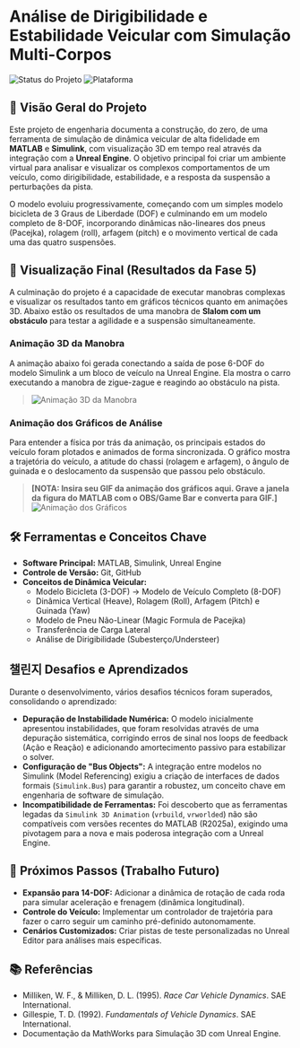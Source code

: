 # Análise de Dirigibilidade e Estabilidade Veicular com Simulação Multi-Corpos

![Status do Projeto](https://img.shields.io/badge/Projeto-Concluído-brightgreen)
![Plataforma](https://img.shields.io/badge/Plataforma-MATLAB%2C%20Simulink%2C%20Unreal%20Engine-blueviolet)

## 🎯 Visão Geral do Projeto

Este projeto de engenharia documenta a construção, do zero, de uma ferramenta de simulação de dinâmica veicular de alta fidelidade em **MATLAB** e **Simulink**, com visualização 3D em tempo real através da integração com a **Unreal Engine**. O objetivo principal foi criar um ambiente virtual para analisar e visualizar os complexos comportamentos de um veículo, como dirigibilidade, estabilidade, e a resposta da suspensão a perturbações da pista.

O modelo evoluiu progressivamente, começando com um simples modelo bicicleta de 3 Graus de Liberdade (DOF) e culminando em um modelo completo de 8-DOF, incorporando dinâmicas não-lineares dos pneus (Pacejka), rolagem (roll), arfagem (pitch) e o movimento vertical de cada uma das quatro suspensões.

## 🎥 Visualização Final (Resultados da Fase 5)

A culminação do projeto é a capacidade de executar manobras complexas e visualizar os resultados tanto em gráficos técnicos quanto em animações 3D. Abaixo estão os resultados de uma manobra de **Slalom com um obstáculo** para testar a agilidade e a suspensão simultaneamente.

### Animação 3D da Manobra

A animação abaixo foi gerada conectando a saída de pose 6-DOF do modelo Simulink a um bloco de veículo na Unreal Engine. Ela mostra o carro executando a manobra de zigue-zague e reagindo ao obstáculo na pista.

> ![Animação 3D da Manobra](03_Resultados/animacao_slalom_3d.gif)

### Animação dos Gráficos de Análise

Para entender a física por trás da animação, os principais estados do veículo foram plotados e animados de forma sincronizada. O gráfico mostra a trajetória do veículo, a atitude do chassi (rolagem e arfagem), o ângulo de guinada e o deslocamento da suspensão que passou pelo obstáculo.

> **[NOTA: Insira seu GIF da animação dos gráficos aqui. Grave a janela da figura do MATLAB com o OBS/Game Bar e converta para GIF.]**
> ![Animação dos Gráficos](03_Resultados/animacao_graficos_2d.gif)

## 🛠️ Ferramentas e Conceitos Chave

* **Software Principal:** MATLAB, Simulink, Unreal Engine
* **Controle de Versão:** Git, GitHub
* **Conceitos de Dinâmica Veicular:**
    * Modelo Bicicleta (3-DOF) -> Modelo de Veículo Completo (8-DOF)
    * Dinâmica Vertical (Heave), Rolagem (Roll), Arfagem (Pitch) e Guinada (Yaw)
    * Modelo de Pneu Não-Linear (Magic Formula de Pacejka)
    * Transferência de Carga Lateral
    * Análise de Dirigibilidade (Subesterço/Understeer)

## 챌린지 Desafios e Aprendizados

Durante o desenvolvimento, vários desafios técnicos foram superados, consolidando o aprendizado:
* **Depuração de Instabilidade Numérica:** O modelo inicialmente apresentou instabilidades, que foram resolvidas através de uma depuração sistemática, corrigindo erros de sinal nos loops de feedback (Ação e Reação) e adicionando amortecimento passivo para estabilizar o solver.
* **Configuração de "Bus Objects":** A integração entre modelos no Simulink (Model Referencing) exigiu a criação de interfaces de dados formais (`Simulink.Bus`) para garantir a robustez, um conceito chave em engenharia de software de simulação.
* **Incompatibilidade de Ferramentas:** Foi descoberto que as ferramentas legadas da `Simulink 3D Animation` (`vrbuild`, `vrworlded`) não são compatíveis com versões recentes do MATLAB (R2025a), exigindo uma pivotagem para a nova e mais poderosa integração com a Unreal Engine.

## 🔮 Próximos Passos (Trabalho Futuro)

* **Expansão para 14-DOF:** Adicionar a dinâmica de rotação de cada roda para simular aceleração e frenagem (dinâmica longitudinal).
* **Controle do Veículo:** Implementar um controlador de trajetória para fazer o carro seguir um caminho pré-definido autonomamente.
* **Cenários Customizados:** Criar pistas de teste personalizadas no Unreal Editor para análises mais específicas.

## 📚 Referências

* Milliken, W. F., & Milliken, D. L. (1995). *Race Car Vehicle Dynamics*. SAE International.
* Gillespie, T. D. (1992). *Fundamentals of Vehicle Dynamics*. SAE International.
* Documentação da MathWorks para Simulação 3D com Unreal Engine.